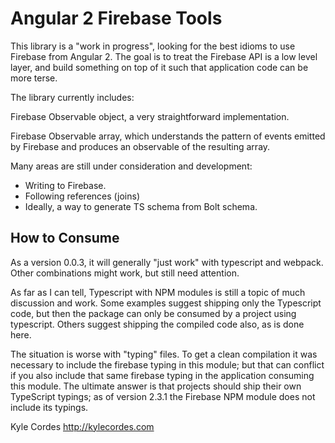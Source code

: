 # Angular 2 Firebase Tools

This library is a "work in progress", looking for the best idioms
to use Firebase from Angular 2. The goal is to treat the Firebase
API is a low level layer, and build something on top of it such
that application code can be more terse.

The library currently includes:

Firebase Observable object, a very straightforward implementation.

Firebase Observable array, which understands the pattern of events emitted
by Firebase and produces an observable of the resulting array.

Many areas are still under consideration and development:

* Writing to Firebase.
* Following references (joins)
* Ideally, a way to generate TS schema from Bolt schema.

## How to Consume

As a version 0.0.3, it will generally "just work" with typescript and webpack.
Other combinations might work, but still need attention.

As far as I can tell, Typescript with NPM modules is still a topic of much
discussion and work. Some examples suggest shipping only the Typescript code,
but then the package can only be consumed by a project using typescript.
Others suggest shipping the compiled code also, as is done here.

The situation is worse with "typing" files. To get a clean compilation
it was necessary to include the firebase typing in this module; but that
can conflict if you also include that same firebase typing in the
application consuming this module. The ultimate answer is that projects
should ship their own TypeScript typings; as of version 2.3.1 the
Firebase NPM module does not include its typings.


Kyle Cordes
http://kylecordes.com
